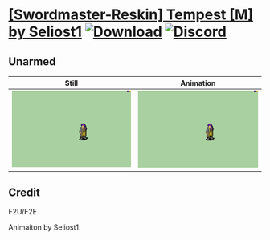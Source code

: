 # [\[Swordmaster-Reskin\] Tempest \[M\] by Seliost1](./) [![Download](https://img.shields.io/badge/Download--red?style=social&logo=github)](https://minhaskamal.github.io/DownGit/#/home?url=https://github.com/Klokinator/FE-Repo/tree/main/Battle%20Animations%2FInfantry%20-%20(Swd)%20Myrms%20and%20Swordmasters%2F%5BSwordmaster-Reskin%5D%20Tempest%20%5BM%5D%20by%20Seliost1%2F8.%20Unarmed) [![Discord](https://img.shields.io/badge/Discord--blue?style=social&logo=discord)](https://discord.gg/C7VNGnyTPA)

## Unarmed

| Still | Animation |
| :---: | :-------: |
| ![Unarmed still](./Unarmed_000.png) | ![Unarmed](./Unarmed.gif) |

## Credit

F2U/F2E

Animaiton by Seliost1.
